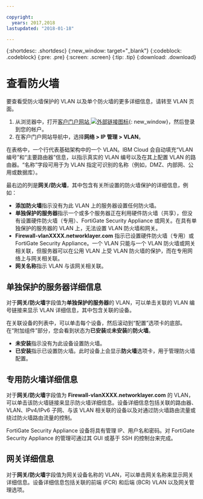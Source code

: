 ```yaml
---

copyright:
  years: 2017,2018
lastupdated: "2018-01-18"

---
```


{:shortdesc: .shortdesc}
{:new_window: target="_blank"}
{:codeblock: .codeblock}
{:pre: .pre}
{:screen: .screen}
{:tip: .tip}
{:download: .download}

# 查看防火墙

要查看受防火墙保护的 VLAN 以及单个防火墙的更多详细信息，请转至 VLAN 页面。

1. 从浏览器中，打开[客户门户网站 ![外部链接图标](../../icons/launch-glyph.svg "外部链接图标")](https://control.softlayer.com/){: new_window}，然后登录到您的帐户。
2. 在客户门户网站导航中，选择**网络 > IP 管理 > VLAN**。

在表格中，一个行代表基础架构中的一个 VLAN。IBM Cloud 会自动填充“VLAN 编号”和“主要路由器”信息，以指示真实的 VLAN 编号以及在其上配置 VLAN 的路由器。“名称”字段可用于为 VLAN 指定可识别的名称（例如，DMZ、内部网、公用或数据库）。

最右边的列是**网关/防火墙**，其中包含有关所设置的防火墙保护的详细信息，例如：

- **添加防火墙**指示没有为此 VLAN 上的服务器设置任何防火墙。
- **单独保护的服务器**指示一个或多个服务器正在利用硬件防火墙（共享），但没有设置硬件防火墙（专用）、FortiGate Security Appliance 或网关。在具有单独保护的服务器的 VLAN 上，无法设置 VLAN 防火墙和网关。
- **Firewall-vlanXXXX.networklayer.com** 指示已设置硬件防火墙（专用）或 FortiGate Security Appliance。一个 VLAN 只能与一个 VLAN 防火墙或网关相关联，但服务器可以在公用 VLAN 上受 VLAN 防火墙的保护，而在专用网络上与网关相关联。
- **网关名称**指示 VLAN 与该网关相关联。

## 单独保护的服务器详细信息

对于**网关/防火墙**字段值为**单独保护的服务器**的 VLAN，可以单击关联的 VLAN 编号链接来显示 VLAN 详细信息，其中包含关联的设备。

在关联设备的列表中，可以单击每个设备，然后滚动到“配置”选项卡的底部。在“附加组件”部分，您会看到状态为**已安装**或**未安装**的**防火墙**。

- **未安装**指示没有为此设备设置防火墙。
- **已安装**指示已设置防火墙。此时设备上会显示**防火墙**选项卡，用于管理防火墙配置。

## 专用防火墙详细信息

对于**网关/防火墙**字段值为 **Firewall-vlanXXXX.networklayer.com** 的 VLAN，可以单击该防火墙链接来显示防火墙详细信息。设备详细信息包括关联的路由器、VLAN、IPv4/IPv6 子网、与该 VLAN 相关联的设备以及对通过防火墙路由流量或绕过防火墙路由流量的控制。

FortiGate Security Appliance 设备将具有管理 IP、用户名和密码。对 FortiGate Security Appliance 的管理可通过其 GUI 或基于 SSH 的控制台来完成。

## 网关详细信息

对于**网关/防火墙**字段值为网关设备名称的 VLAN，可以单击网关名称来显示网关详细信息。设备详细信息包括关联的前端 (FCR) 和后端 (BCR) VLAN 以及网关管理选项。
